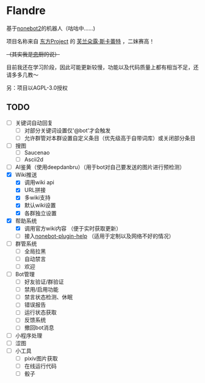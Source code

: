 # Flandre

基于[nonebot2](https://github.com/nonebot/nonebot2)的机器人（咕咕中……)

项目名称来自 [东方Project](https://zh.moegirl.org.cn/zh-cn/%E4%B8%9C%E6%96%B9Project) 的 [芙兰朵露·斯卡蕾特](https://zh.moegirl.org.cn/%E8%8A%99%E5%85%B0%E6%9C%B5%E9%9C%B2%C2%B7%E6%96%AF%E5%8D%A1%E8%95%BE%E7%89%B9) ，二妹赛高！

~~（其实我是[恋](https://zh.moegirl.org.cn/zh-cn/%E5%8F%A4%E6%98%8E%E5%9C%B0%E6%81%8B)厨的说）~~

目前我还在学习阶段，因此可能更新较慢，功能以及代码质量上都有相当不足，还请多多几教～

另：项目以AGPL-3.0授权

## TODO
- [ ] 关键词自动回复
  - [ ] 对部分关键词设置仅'@bot'才会触发
  - [ ] 允许群管对本群设置自定义条目（优先级高于自带词库）或关闭部分条目
- [ ] 搜图
  - [ ] Saucenao
  - [ ] Ascii2d
- [ ] AI鉴黄（使用deepdanbru）（用于bot对自己要发送的图片进行预检测）
- [x] Wiki推送
  - [x] 调用wiki api
  - [x] URL拼接
  - [x] 多wiki支持
  - [x] 默认wiki设置
  - [x] 各群独立设置
- [x] 帮助系统
  - [x] 调用官方wiki内容 （便于实时获取更新）
  - [ ] 接入[nonebot-plugin-help](https://github.com/XZhouQD/nonebot-plugin-help) （适用于定制以及网络不好的情况）
- [ ] 群管系统
  - [ ] 全局拉黑
  - [ ] 自动禁言
  - [ ] 欢迎
- [ ] Bot管理
  - [ ] 好友验证/群验证
  - [ ] 禁用/启用功能
  - [ ] 禁言状态检测、休眠
  - [ ] 错误报告
  - [ ] 运行状态获取
  - [ ] 反馈系统
  - [ ] 撤回bot消息
- [ ] 小程序处理
- [ ] 涩图
- [ ] 小工具
  - [ ] pixiv图片获取
  - [ ] 在线运行代码
  - [ ] 骰子